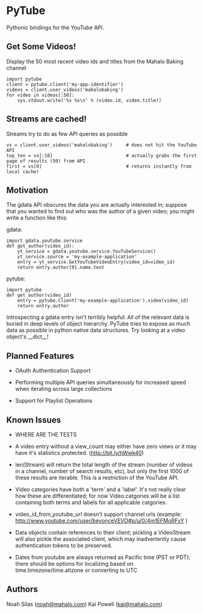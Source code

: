 PyTube
======
Pythonic bindings for the YouTube API.

Get Some Videos!
----------------
Display the 50 most recent video ids and titles from the Mahalo Baking channel

    import pytube
    client = pytube.client('my-app-identifier')
    videos = client.user_videos('mahalobaking')
    for video in videos[:50]:
        sys.stdout.write('%s %s\n' % (video.id, video.title))

Streams are cached!
-------------------------
Streams try to do as few API queries as possible 

    vs = client.user_videos('mahalobaking')     # does not hit the YouTube API
    top_ten = vs[:10]                           # actually grabs the first page of results (50) from API
    first = vs[0]                               # returns instantly from local cache!


Motivation
----------

The gdata API obscures the data you are actually interested in; suppose that
you wanted to find out who was the author of a given video; you might write
a function like this:

gdata:

    import gdata.youtube.service
    def get_author(video_id):
        yt_service = gdata.youtube.service.YouTubeService()
        yt_service.source = 'my-example-application'
        entry = yt_service.GetYouTubeVideoEntry(video_id=video_id)
        return entry.author[0].name.text

pytube:

    import pytube
    def get_author(video_id)
        entry = pytube.Client('my-example-application').video(video_id)
        return entry.author


Introspecting a gdata entry isn't terribly helpful: All of the relevant
data is buried in deep levels of object hierarchy. PyTube tries to expose
as much data as possible in python native data structures. Try looking at
a video object's \_\_dict\_\_!


Planned Features
----------------
* OAuth Authentication Support

* Performing multiple API queries simultaneously for increased speed when
  iterating across large collections

* Support for Playlist Operations

Known Issues
------------

* WHERE ARE THE TESTS

* A video entry without a view_count may either have zero views or it may have it's statistics protected. (http://bit.ly/hWwk40)

* len(Stream) will return the total length of the stream (number of videos in a channel, number of search results, etc), but only the first 1000 of these results are iterable. This is a restriction of the YouTube API.

* Video categories have both a 'term' and a 'label'. It's not really clear how these are differentiated; for now Video.catgories will be a list containing both terms and labels for all applicable catgories.

* video_id_from_youtube_url doesn't support channel urls (example: http://www.youtube.com/user/beyonceVEVO#p/u/0/4m1EFMoRFvY )

* Data objects contain references to their client; pickling a VideoStream will
  also pickle the associated client, which may inadvertently cause
  authentication tokens to be preserved.

* Dates from youtube are always returned as Pacific time (PST or PDT); there should be options for localizing based on time.timezone/time.altzone or converting to UTC

Authors
-------
Noah Silas (noah@mahalo.com)
Kai Powell (kai@mahalo.com)
